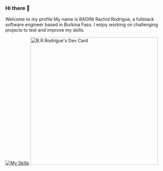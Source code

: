 ### Hi there 👋
Welcome to my profile
My name is BADINI Rachid Rodrigue, a fullstack software engineer based in Burkina Faso.
I enjoy working on challenging projects to test and improve my skills.

[![My Skills](https://skillicons.dev/icons?i=js,html,css,ts,react)](https://skillicons.dev)
<a href="https://app.daily.dev/RandomGuy"><img src="https://api.daily.dev/devcards/acfd3b4f9bc64432b0a5869c480442c4.png?r=6sl" width="400" alt="B.R.Rodrigue's Dev Card"/></a>
